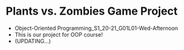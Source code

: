 # Plants vs. Zombies Game Project
- Object-Oriented Programming_S1_20-21_G01L01-Wed-Afternoon
- This is our project for OOP course! 
- (UPDATING...)
